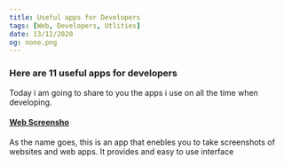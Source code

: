 ```yaml
---
title: Useful apps for Developers
tags: [Web, Developers, Utlities]
date: 13/12/2020
og: none.png
---
```


### Here are 11 useful apps for developers

Today i am going to share to you the apps i use on all the time when developing. 

#### [Web Screensho](https://https://webscreenshot.now.sh)
As the name goes, this is an app that enebles you to take screenshots of websites and web apps. It provides and easy to use interface